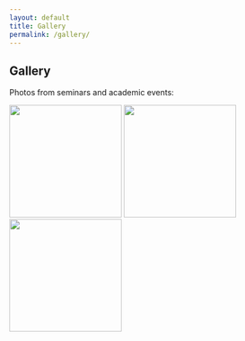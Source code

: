 ```yaml
---
layout: default
title: Gallery
permalink: /gallery/
---
```


## Gallery

Photos from seminars and academic events:

<img src="/assets/images/seminar1.jpg" width="200" />
<img src="/assets/images/seminar2.jpg" width="200" />
<img src="/assets/images/event1.jpg" width="200" />